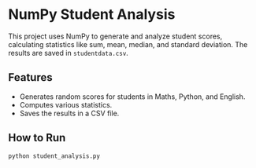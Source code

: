 # NumPy Student Analysis

This project uses NumPy to generate and analyze student scores, calculating statistics like sum, mean, median, and standard deviation. The results are saved in `studentdata.csv`.

## Features
- Generates random scores for students in Maths, Python, and English.
- Computes various statistics.
- Saves the results in a CSV file.

## How to Run
```bash
python student_analysis.py
